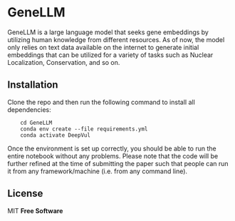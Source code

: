 # GeneLLM
GeneLLM is a large language model that seeks gene embeddings by utilizing human knowledge from different resources. As of now, the model only relies on text data available on the internet to generate initial embeddings that can be utilized for a variety of tasks such as Nuclear Localization, Conservation, and so on. 


## Installation
 Clone the repo and then run the following command to install all dependencies:
```
    cd GeneLLM
    conda env create --file requirements.yml
    conda activate DeepVul
```
Once the environment is set up correctly, you should be able to run the entire notebook without any problems. Please note that the code will be further refined at the time of submitting the paper such that people can run it from any framework/machine (i.e. from any command line).


## License

MIT 
**Free Software**
